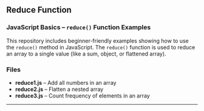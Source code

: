 ## Reduce Function
### JavaScript Basics – `reduce()` Function Examples

This repository includes beginner-friendly examples showing how to use the `reduce()` method in JavaScript. The `reduce()` function is used to reduce an array to a single value (like a sum, object, or flattened array).

### Files

- **reduce1.js** – Add all numbers in an array
- **reduce2.js** – Flatten a nested array
- **reduce3.js** – Count frequency of elements in an array

---
